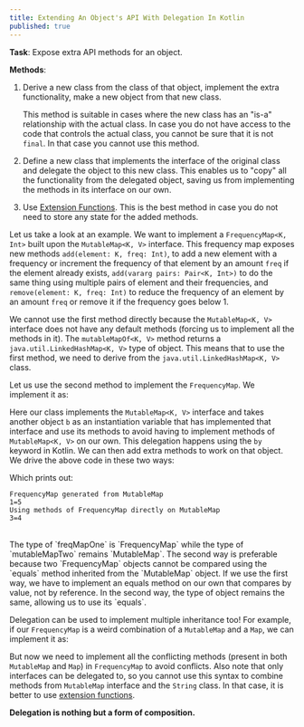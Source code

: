 ```yaml
---
title: Extending An Object's API With Delegation In Kotlin
published: true
---
```


**Task**: Expose extra API methods for an object.

**Methods**:
1. Derive a new class from the class of that object, implement the extra functionality, make a new object from that new class.

	This method is suitable in cases where the new class has an "is-a" relationship with the actual class. In case you do not have access to the code that controls the actual class, you cannot be sure that it is not `final`. In that case you cannot use this method.

2. Define a new class that implements the interface of the original class and delegate the object to this new class. This enables us to "copy" all the functionality from the delegated object, saving us from implementing the methods in its interface on our own.

3. Use [Extension Functions](https://kotlinlang.org/docs/reference/extensions.html#extension-functions). This is the best method in case you do not need to store any state for the added methods.

Let us take a look at an example. We want to implement a `FrequencyMap<K, Int>` built upon the `MutableMap<K, V>` interface. This frequency map exposes new methods `add(element: K, freq: Int)`, to add a new element with a frequency or increment the frequency of that element by an amount `freq` if the element already exists, `add(vararg pairs: Pair<K, Int>)` to do the same thing using multiple pairs of element and their frequencies, and `remove(element: K, freq: Int)` to reduce the frequency of an element by 
an amount `freq` or remove it if the frequency goes below 1.

We cannot use the first method directly because the `MutableMap<K, V>` interface does not have any default methods (forcing us to implement all the methods in it). The `mutableMapOf<K, V>` method returns a `java.util.LinkedHashMap<K, V>` type of object. This means that to use the first method, we need to derive from the `java.util.LinkedHashMap<K, V>` class.

Let us use the second method to implement the `FrequencyMap`. We implement it as:
<script src="https://gist.github.com/tocttou/a11a6397b153911d39cf4230d7ffabeb.js"></script>

Here our class implements the `MutableMap<K, V>` interface and takes another object `b` as an instantiation variable that has implemented that interface and use its methods to avoid having to implement methods of `MutableMap<K, V>` on our own. This delegation happens using the `by` keyword in Kotlin. We can then add extra methods to work on that object. We drive the above code in these two ways:
<script src="https://gist.github.com/tocttou/5c3864c2f956c768fe8b190efb3d8e67.js"></script>

Which prints out:

```
FrequencyMap generated from MutableMap
1=5
Using methods of FrequencyMap directly on MutableMap
3=4
```
<br />
The type of `freqMapOne` is `FrequencyMap<Int, Int>` while the type of `mutableMapTwo` remains `MutableMap<Int, Int>`. The second way is preferable because two `FrequencyMap<K, V>` objects cannot be compared using the `equals` method inherited from the `MutableMap<Int, Int>` object. If we use the first way, we have to implement an equals method on our own that compares by value, not by reference. In the second way, the type of object remains the same, allowing us to use its `equals`.

Delegation can be used to implement multiple inheritance too! For example, if our `FrequencyMap` is a weird combination of a `MutableMap` and a `Map`, we can implement it as:
<script src="https://gist.github.com/tocttou/cae45b5009c8089ec3d4d5abff1fb343.js"></script>

But now we need to implement all the conflicting methods (present in both `MutableMap` and `Map`) in `FrequencyMap` to avoid conflicts. Also note that only interfaces can be delegated to, so you cannot use this syntax to combine methods from `MutableMap` interface and the `String` class. In that case, it is better to use [extension functions](https://kotlinlang.org/docs/reference/extensions.html#extension-functions). 

**Delegation is nothing but a form of composition.**
